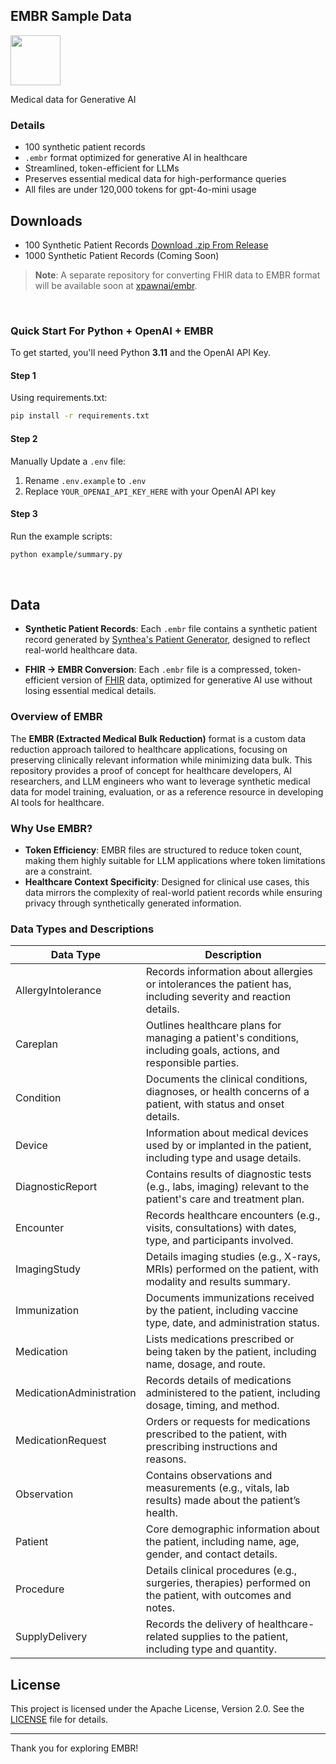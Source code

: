 ## EMBR Sample Data

<img src="https://www.xpawn.ai/_next/image?url=%2Fimages%2Fembr.png&w=3840&q=75" width="80">

Medical data for Generative AI

### Details

- 100 synthetic patient records 
- `.embr` format optimized for generative AI in healthcare
- Streamlined, token-efficient for LLMs
- Preserves essential medical data for high-performance queries
- All files are under 120,000 tokens for gpt-4o-mini usage

## Downloads
- 100 Synthetic Patient Records [Download .zip From Release](https://github.com/XPawnAI/embr-sample-data/releases/download/release/100-embr-records-v0.0.2.zip)
- 1000 Synthetic Patient Records (Coming Soon)

> **Note**: A separate repository for converting FHIR data to EMBR format will be available soon at [xpawnai/embr](https://github.com/XPawnAI/embr).

<br>

### Quick Start For Python + OpenAI + EMBR

To get started, you'll need Python **3.11** and the OpenAI API Key.

#### Step 1
Using requirements.txt:
```bash
pip install -r requirements.txt
```

#### Step 2
Manually Update a `.env` file:
1. Rename `.env.example` to `.env`
2. Replace `YOUR_OPENAI_API_KEY_HERE` with your OpenAI API key

#### Step 3
Run the example scripts:
```bash
python example/summary.py
```

<br>

## Data

- **Synthetic Patient Records**: Each `.embr` file contains a synthetic patient record generated by [Synthea's Patient Generator](https://github.com/synthetichealth/synthea), designed to reflect real-world healthcare data.

- **FHIR -> EMBR Conversion**: Each `.embr` file is a compressed, token-efficient version of [FHIR](https://hl7.org/fhir/) data, optimized for generative AI use without losing essential medical details.





### Overview of EMBR

The **EMBR (Extracted Medical Bulk Reduction)** format is a custom data reduction approach tailored to healthcare applications, focusing on preserving clinically relevant information while minimizing data bulk. This repository provides a proof of concept for healthcare developers, AI researchers, and LLM engineers who want to leverage synthetic medical data for model training, evaluation, or as a reference resource in developing AI tools for healthcare.

### Why Use EMBR?

- **Token Efficiency**: EMBR files are structured to reduce token count, making them highly suitable for LLM applications where token limitations are a constraint.
- **Healthcare Context Specificity**: Designed for clinical use cases, this data mirrors the complexity of real-world patient records while ensuring privacy through synthetically generated information.

### Data Types and Descriptions

| Data Type                | Description                                                                                     |
|--------------------------|-------------------------------------------------------------------------------------------------|
| AllergyIntolerance       | Records information about allergies or intolerances the patient has, including severity and reaction details. |
| Careplan                 | Outlines healthcare plans for managing a patient's conditions, including goals, actions, and responsible parties. |
| Condition                | Documents the clinical conditions, diagnoses, or health concerns of a patient, with status and onset details. |
| Device                   | Information about medical devices used by or implanted in the patient, including type and usage details. |
| DiagnosticReport         | Contains results of diagnostic tests (e.g., labs, imaging) relevant to the patient's care and treatment plan. |
| Encounter                | Records healthcare encounters (e.g., visits, consultations) with dates, type, and participants involved. |
| ImagingStudy             | Details imaging studies (e.g., X-rays, MRIs) performed on the patient, with modality and results summary. |
| Immunization             | Documents immunizations received by the patient, including vaccine type, date, and administration status. |
| Medication               | Lists medications prescribed or being taken by the patient, including name, dosage, and route. |
| MedicationAdministration | Records details of medications administered to the patient, including dosage, timing, and method. |
| MedicationRequest        | Orders or requests for medications prescribed to the patient, with prescribing instructions and reasons. |
| Observation              | Contains observations and measurements (e.g., vitals, lab results) made about the patient’s health. |
| Patient                  | Core demographic information about the patient, including name, age, gender, and contact details. |
| Procedure                | Details clinical procedures (e.g., surgeries, therapies) performed on the patient, with outcomes and notes. |
| SupplyDelivery           | Records the delivery of healthcare-related supplies to the patient, including type and quantity. |


## License

This project is licensed under the Apache License, Version 2.0. See the [LICENSE](LICENSE) file for details.

---
Thank you for exploring EMBR!
